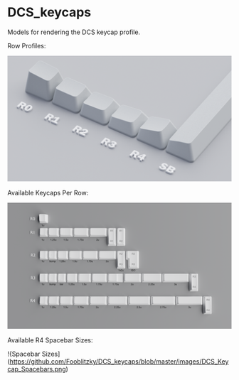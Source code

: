 # DCS_keycaps

Models for rendering the DCS keycap profile.

Row Profiles:

![Row Profiles](https://github.com/Fooblitzky/DCS_keycaps/blob/master/images/DCS_Profile_Angle.png)

Available Keycaps Per Row:

![Keycaps Per Row](https://github.com/Fooblitzky/DCS_keycaps/blob/master/images/DCS_Keycaps_by_Rows.png)

Available R4 Spacebar Sizes:

!{Spacebar Sizes](https://github.com/Fooblitzky/DCS_keycaps/blob/master/images/DCS_Keycap_Spacebars.png)
